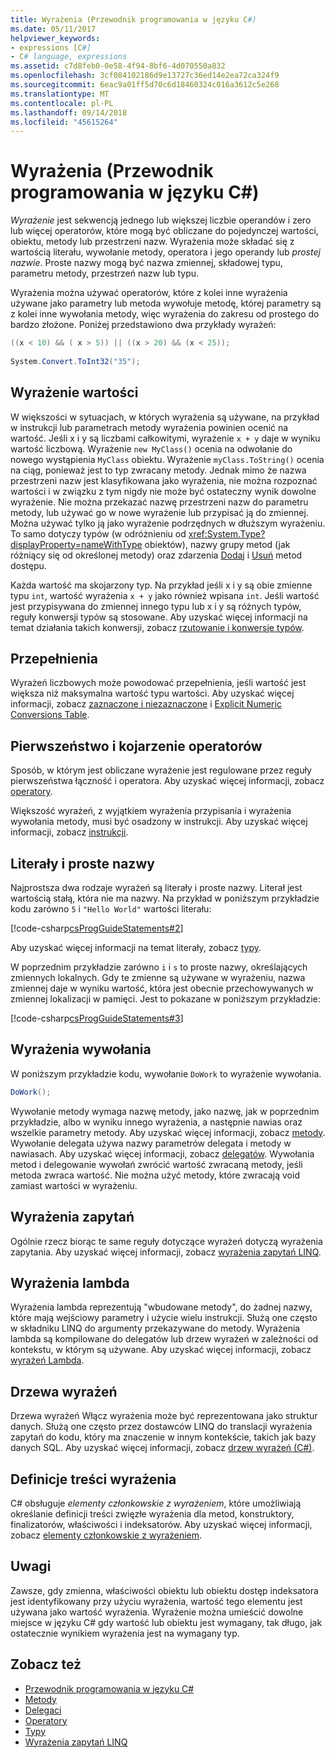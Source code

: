 ```yaml
---
title: Wyrażenia (Przewodnik programowania w języku C#)
ms.date: 05/11/2017
helpviewer_keywords:
- expressions [C#]
- C# language, expressions
ms.assetid: c7d8feb0-0e58-4f94-8bf6-4d070550a832
ms.openlocfilehash: 3cf084102186d9e13727c36ed14e2ea72ca324f9
ms.sourcegitcommit: 6eac9a01ff5d70c6d18460324c016a3612c5e268
ms.translationtype: MT
ms.contentlocale: pl-PL
ms.lasthandoff: 09/14/2018
ms.locfileid: "45615264"
---
```

# <a name="expressions-c-programming-guide"></a>Wyrażenia (Przewodnik programowania w języku C#)
*Wyrażenie* jest sekwencją jednego lub większej liczbie operandów i zero lub więcej operatorów, które mogą być obliczane do pojedynczej wartości, obiektu, metody lub przestrzeni nazw. Wyrażenia może składać się z wartością literału, wywołanie metody, operatora i jego operandy lub *prostej nazwie*. Proste nazwy mogą być nazwa zmiennej, składowej typu, parametru metody, przestrzeń nazw lub typu.  
  
 Wyrażenia można używać operatorów, które z kolei inne wyrażenia używane jako parametry lub metoda wywołuje metodę, której parametry są z kolei inne wywołania metody, więc wyrażenia do zakresu od prostego do bardzo złożone. Poniżej przedstawiono dwa przykłady wyrażeń:  
  
```csharp  
((x < 10) && ( x > 5)) || ((x > 20) && (x < 25));
   
System.Convert.ToInt32("35");  
```  
  
## <a name="expression-values"></a>Wyrażenie wartości  
 W większości w sytuacjach, w których wyrażenia są używane, na przykład w instrukcji lub parametrach metody wyrażenia powinien ocenić na wartość. Jeśli x i y są liczbami całkowitymi, wyrażenie `x + y` daje w wyniku wartość liczbową. Wyrażenie `new MyClass()` ocenia na odwołanie do nowego wystąpienia `MyClass` obiektu. Wyrażenie `myClass.ToString()` ocenia na ciąg, ponieważ jest to typ zwracany metody. Jednak mimo że nazwa przestrzeni nazw jest klasyfikowana jako wyrażenia, nie można rozpoznać wartości i w związku z tym nigdy nie może być ostateczny wynik dowolne wyrażenie. Nie można przekazać nazwę przestrzeni nazw do parametru metody, lub używać go w nowe wyrażenie lub przypisać ją do zmiennej. Można używać tylko ją jako wyrażenie podrzędnych w dłuższym wyrażeniu. To samo dotyczy typów (w odróżnieniu od <xref:System.Type?displayProperty=nameWithType> obiektów), nazwy grupy metod (jak różniący się od określonej metody) oraz zdarzenia [Dodaj](../../../csharp/language-reference/keywords/add.md) i [Usuń](../../../csharp/language-reference/keywords/remove.md) metod dostępu.  
  
 Każda wartość ma skojarzony typ. Na przykład jeśli x i y są obie zmienne typu `int`, wartość wyrażenia `x + y` jako również wpisana `int`. Jeśli wartość jest przypisywana do zmiennej innego typu lub x i y są różnych typów, reguły konwersji typów są stosowane. Aby uzyskać więcej informacji na temat działania takich konwersji, zobacz [rzutowanie i konwersje typów](../../../csharp/programming-guide/types/casting-and-type-conversions.md).  
  
## <a name="overflows"></a>Przepełnienia  
 Wyrażeń liczbowych może powodować przepełnienia, jeśli wartość jest większa niż maksymalna wartość typu wartości. Aby uzyskać więcej informacji, zobacz [zaznaczone i niezaznaczone](../../../csharp/language-reference/keywords/checked-and-unchecked.md) i [Explicit Numeric Conversions Table](../../../csharp/language-reference/keywords/explicit-numeric-conversions-table.md).  
  
## <a name="operator-precedence-and-associativity"></a>Pierwszeństwo i kojarzenie operatorów  
 Sposób, w którym jest obliczane wyrażenie jest regulowane przez reguły pierwszeństwa łączność i operatora. Aby uzyskać więcej informacji, zobacz [operatory](../../../csharp/programming-guide/statements-expressions-operators/operators.md).  
  
 Większość wyrażeń, z wyjątkiem wyrażenia przypisania i wyrażenia wywołania metody, musi być osadzony w instrukcji. Aby uzyskać więcej informacji, zobacz [instrukcji](../../../csharp/programming-guide/statements-expressions-operators/statements.md).  
  
## <a name="literals-and-simple-names"></a>Literały i proste nazwy  
 Najprostsza dwa rodzaje wyrażeń są literały i proste nazwy. Literał jest wartością stałą, która nie ma nazwy. Na przykład w poniższym przykładzie kodu zarówno `5` i `"Hello World"` wartości literału:  
  
 [!code-csharp[csProgGuideStatements#2](../../../csharp/programming-guide/classes-and-structs/codesnippet/CSharp/expressions_1.cs)]  
  
 Aby uzyskać więcej informacji na temat literały, zobacz [typy](../../../csharp/language-reference/keywords/types.md).  
  
 W poprzednim przykładzie zarówno `i` i `s` to proste nazwy, określających zmiennych lokalnych. Gdy te zmienne są używane w wyrażeniu, nazwa zmiennej daje w wyniku wartość, która jest obecnie przechowywanych w zmiennej lokalizacji w pamięci. Jest to pokazane w poniższym przykładzie:  
  
 [!code-csharp[csProgGuideStatements#3](../../../csharp/programming-guide/classes-and-structs/codesnippet/CSharp/expressions_2.cs)]  
## <a name="invocation-expressions"></a>Wyrażenia wywołania  
 W poniższym przykładzie kodu, wywołanie `DoWork` to wyrażenie wywołania.  
  
```csharp
DoWork();  
```  
  
 Wywołanie metody wymaga nazwę metody, jako nazwę, jak w poprzednim przykładzie, albo w wyniku innego wyrażenia, a następnie nawias oraz wszelkie parametry metody. Aby uzyskać więcej informacji, zobacz [metody](../../../csharp/programming-guide/classes-and-structs/methods.md). Wywołanie delegata używa nazwy parametrów delegata i metody w nawiasach. Aby uzyskać więcej informacji, zobacz [delegatów](../../../csharp/programming-guide/delegates/index.md). Wywołania metod i delegowanie wywołań zwrócić wartość zwracaną metody, jeśli metoda zwraca wartość. Nie można użyć metody, które zwracają void zamiast wartości w wyrażeniu.  

## <a name="query-expressions"></a>Wyrażenia zapytań  
 Ogólnie rzecz biorąc te same reguły dotyczące wyrażeń dotyczą wyrażenia zapytania. Aby uzyskać więcej informacji, zobacz [wyrażenia zapytań LINQ](../../../csharp/programming-guide/linq-query-expressions/index.md).  
  
## <a name="lambda-expressions"></a>Wyrażenia lambda  
 Wyrażenia lambda reprezentują "wbudowane metody", do żadnej nazwy, które mają wejściowy parametry i użycie wielu instrukcji. Służą one często w składniku LINQ do argumenty przekazywane do metody. Wyrażenia lambda są kompilowane do delegatów lub drzew wyrażeń w zależności od kontekstu, w którym są używane. Aby uzyskać więcej informacji, zobacz [wyrażeń Lambda](../../../csharp/programming-guide/statements-expressions-operators/lambda-expressions.md).  
  
## <a name="expression-trees"></a>Drzewa wyrażeń

Drzewa wyrażeń Włącz wyrażenia może być reprezentowana jako struktur danych. Służą one często przez dostawców LINQ do translacji wyrażenia zapytań do kodu, który ma znaczenie w innym kontekście, takich jak bazy danych SQL. Aby uzyskać więcej informacji, zobacz [drzew wyrażeń (C#)](../concepts/expression-trees/index.md).
  
## <a name="expression-body-definitions"></a>Definicje treści wyrażenia

C# obsługuje *elementy członkowskie z wyrażeniem*, które umożliwiają określanie definicji treści zwięzłe wyrażenia dla metod, konstruktory, finalizatorów, właściwości i indeksatorów. Aby uzyskać więcej informacji, zobacz [elementy członkowskie z wyrażeniem](expression-bodied-members.md).

## <a name="remarks"></a>Uwagi  
 Zawsze, gdy zmienna, właściwości obiektu lub obiektu dostęp indeksatora jest identyfikowany przy użyciu wyrażenia, wartość tego elementu jest używana jako wartość wyrażenia. Wyrażenie można umieścić dowolne miejsce w języku C# gdy wartość lub obiektu jest wymagany, tak długo, jak ostatecznie wynikiem wyrażenia jest na wymagany typ.  

## <a name="see-also"></a>Zobacz też

- [Przewodnik programowania w języku C#](../../../csharp/programming-guide/index.md)  
- [Metody](../../../csharp/programming-guide/classes-and-structs/methods.md)  
- [Delegaci](../../../csharp/programming-guide/delegates/index.md)  
- [Operatory](../../../csharp/programming-guide/statements-expressions-operators/operators.md)  
- [Typy](../../../csharp/programming-guide/types/index.md)  
- [Wyrażenia zapytań LINQ](../../../csharp/programming-guide/linq-query-expressions/index.md)
